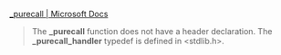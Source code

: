 [_purecall | Microsoft Docs](https://docs.microsoft.com/en-us/cpp/c-runtime-library/reference/purecall?view=msvc-170)

> The **_purecall** function does not have a header declaration. The **_purecall_handler** typedef is defined in <stdlib.h>.

